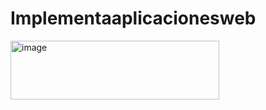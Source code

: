 # Implementaaplicacionesweb
<img width="334" height="94" alt="image" src="https://github.com/user-attachments/assets/9a94d367-afd3-4aa8-ab4a-636584758916" />
